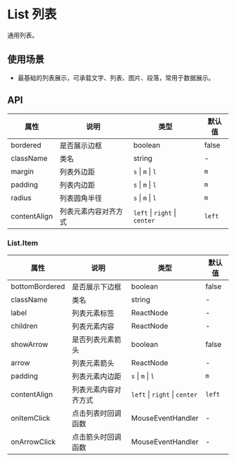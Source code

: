 # List 列表
通用列表。

## 使用场景
- 最基础的列表展示，可承载文字、列表、图片、段落，常用于数据展示。

## API
属性 | 说明 | 类型 | 默认值
---|---|---|---
bordered | 是否展示边框 | boolean | false
className | 类名 | string | -
margin | 列表外边距 | `s` \| `m` \| `l` | `m`
padding | 列表内边距 | `s` \| `m` \| `l` | `m`
radius | 列表圆角半径 | `s` \| `m` \| `l` | `m`
contentAlign | 列表元素内容对齐方式 | `left` \| `right` \| `center` | `left`

### List.Item
属性 | 说明 | 类型 | 默认值
---|---|---|---
bottomBordered | 是否展示下边框 | boolean | false
className | 类名 | string | -
label | 列表元素标签 | ReactNode | -
children | 列表元素内容 | ReactNode | -
showArrow | 是否列表元素箭头 | boolean | false
arrow | 列表元素箭头 | ReactNode | -
padding | 列表元素内边距 | `s` \| `m` \| `l` | `m`
contentAlign | 列表元素内容对齐方式 | `left` \| `right` \| `center` | `left`
onItemClick | 点击列表时回调函数 | MouseEventHandler | -
onArrowClick | 点击箭头时回调函数 | MouseEventHandler | -
